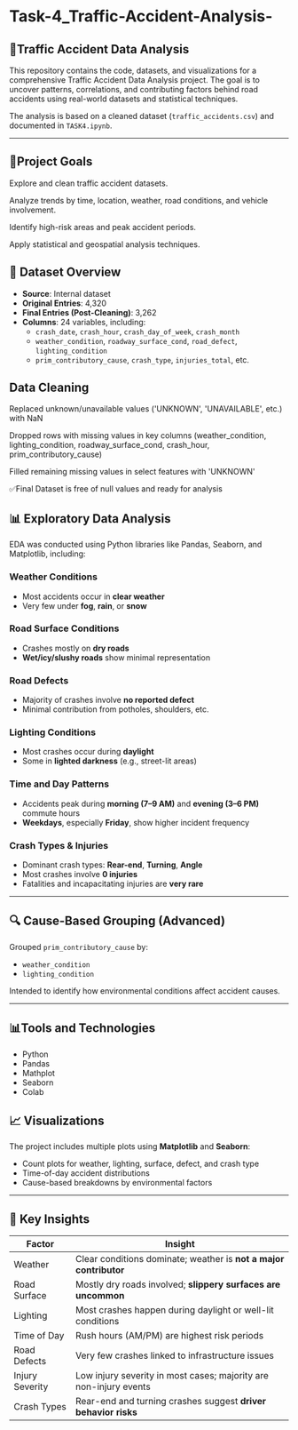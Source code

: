 # Task-4_Traffic-Accident-Analysis-

## 🚦Traffic Accident Data Analysis

This repository contains the code, datasets, and visualizations for a comprehensive Traffic Accident Data Analysis project. The goal is to uncover patterns, correlations, and contributing factors behind road accidents using real-world datasets and statistical techniques.

The analysis is based on a cleaned dataset (`traffic_accidents.csv`) and documented in `TASK4.ipynb`.

---

## 🚀Project Goals

Explore and clean traffic accident datasets.

Analyze trends by time, location, weather, road conditions, and vehicle involvement.

Identify high-risk areas and peak accident periods.

Apply statistical and geospatial analysis techniques.

## 📁 Dataset Overview

- **Source**: Internal dataset
- **Original Entries**: 4,320
- **Final Entries (Post-Cleaning)**: 3,262
- **Columns**: 24 variables, including:
  - `crash_date`, `crash_hour`, `crash_day_of_week`, `crash_month`
  - `weather_condition`, `roadway_surface_cond`, `road_defect`, `lighting_condition`
  - `prim_contributory_cause`, `crash_type`, `injuries_total`, etc.



## Data Cleaning
Replaced unknown/unavailable values ('UNKNOWN', 'UNAVAILABLE', etc.) with NaN

Dropped rows with missing values in key columns (weather_condition, lighting_condition, roadway_surface_cond, crash_hour, prim_contributory_cause)

Filled remaining missing values in select features with 'UNKNOWN'

✅Final Dataset is free of null values and ready for analysis 

## 📊 Exploratory Data Analysis
EDA was conducted using Python libraries like Pandas, Seaborn, and Matplotlib, including:

### Weather Conditions
- Most accidents occur in **clear weather**
- Very few under **fog**, **rain**, or **snow**

### Road Surface Conditions
- Crashes mostly on **dry roads**
- **Wet/icy/slushy roads** show minimal representation

### Road Defects
- Majority of crashes involve **no reported defect**
- Minimal contribution from potholes, shoulders, etc.

### Lighting Conditions
- Most crashes occur during **daylight**
- Some in **lighted darkness** (e.g., street-lit areas)

### Time and Day Patterns
- Accidents peak during **morning (7–9 AM)** and **evening (3–6 PM)** commute hours
- **Weekdays**, especially **Friday**, show higher incident frequency

### Crash Types & Injuries
- Dominant crash types: **Rear-end**, **Turning**, **Angle**
- Most crashes involve **0 injuries**
- Fatalities and incapacitating injuries are **very rare**

---

## 🔍 Cause-Based Grouping (Advanced)
Grouped `prim_contributory_cause` by:
- `weather_condition`
- `lighting_condition`

Intended to identify how environmental conditions affect accident causes.

---

## 📊Tools and Technologies 
- Python
- Pandas
- Mathplot
- Seaborn
- Colab

## 📈 Visualizations

The project includes multiple plots using **Matplotlib** and **Seaborn**:
- Count plots for weather, lighting, surface, defect, and crash type
- Time-of-day accident distributions
- Cause-based breakdowns by environmental factors

---

## 🧾 Key Insights

| Factor               | Insight |
|----------------------|---------|
| Weather              | Clear conditions dominate; weather is **not a major contributor** |
| Road Surface         | Mostly dry roads involved; **slippery surfaces are uncommon** |
| Lighting             | Most crashes happen during daylight or well-lit conditions |
| Time of Day          | Rush hours (AM/PM) are highest risk periods |
| Road Defects         | Very few crashes linked to infrastructure issues |
| Injury Severity      | Low injury severity in most cases; majority are non-injury events |
| Crash Types          | Rear-end and turning crashes suggest **driver behavior risks** 
